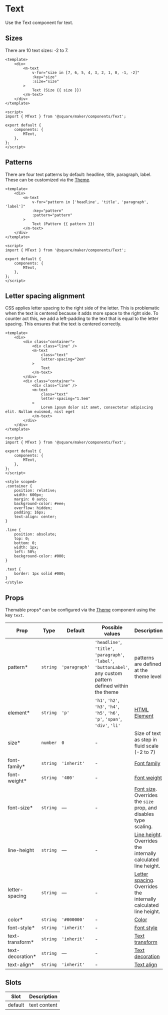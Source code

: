 # Text

Use the Text component for text.

## Sizes

There are 10 text sizes: -2 to 7.

```vue
<template>
	<div>
		<m-text
			v-for="size in [7, 6, 5, 4, 3, 2, 1, 0, -1, -2]"
			:key="size"
			:size="size"
		>
			Text (Size {{ size }})
		</m-text>
	</div>
</template>

<script>
import { MText } from '@square/maker/components/Text';

export default {
	components: {
		MText,
	},
};
</script>
```

## Patterns

There are four text patterns by default: headline, title, paragraph, label. These can be customized via the [Theme](#/Theme).

```vue
<template>
	<div>
		<m-text
			v-for="pattern in ['headline', 'title', 'paragraph', 'label']"
			:key="pattern"
			:pattern="pattern"
		>
			Text (Pattern {{ pattern }})
		</m-text>
	</div>
</template>

<script>
import { MText } from '@square/maker/components/Text';

export default {
	components: {
		MText,
	},
};
</script>
```

## Letter spacing alignment
CSS applies letter spacing to the right side of the letter. This is problematic when the text is centered because it adds more space to the right side. To counter act this, we add a left-padding to the text that is equal to the letter spacing. This ensures that the text is centered correctly.

```vue
<template>
	<div>
		<div class="container">
			<div class="line" />
			<m-text
				class="text"
				letter-spacing="2em"
			>
				Text
			</m-text>
		</div>
		<div class="container">
			<div class="line" />
			<m-text
				class="text"
				letter-spacing="1.5em"
			>
				Lorem ipsum dolor sit amet, consectetur adipiscing elit. Nullam euismod, nisl eget
			</m-text>
		</div>
	</div>
</template>

<script>
import { MText } from '@square/maker/components/Text';

export default {
	components: {
		MText,
	},
};
</script>

<style scoped>
.container {
	position: relative;
	width: 600px;
	margin: 0 auto;
	background-color: #eee;
	overflow: hidden;
	padding: 16px;
	text-align: center;
}

.line {
	position: absolute;
	top: 0;
	bottom: 0;
	width: 1px;
	left: 50%;
	background-color: #000;
}

.text {
	border: 1px solid #000;
}
</style>
```

<!-- api-tables:start -->
## Props

Themable props* can be configured via the [Theme](#/Theme) component using the key `text`.

| Prop             | Type     | Default       | Possible values                                                                                                 | Description                                                                                                                         |
| ---------------- | -------- | ------------- | --------------------------------------------------------------------------------------------------------------- | ----------------------------------------------------------------------------------------------------------------------------------- |
| pattern*         | `string` | `'paragraph'` | `'headline'`, `'title'`, `'paragraph'`, `'label'`, `'buttonLabel'`, any custom pattern defined within the theme | patterns are defined at the theme level                                                                                             |
| element*         | `string` | `'p'`         | `'h1'`, `'h2'`, `'h3'`, `'h4'`, `'h5'`, `'h6'`, `'p'`, `'span'`, `'div'`, `'li'`                                | [HTML Element](https://developer.mozilla.org/en-US/docs/Web/API/HTMLElement)                                                        |
| size*            | `number` | `0`           | -                                                                                                               | Size of text as step in fluid scale (-2 to 7)                                                                                       |
| font-family*     | `string` | `'inherit'`   | -                                                                                                               | [Font family](https://developer.mozilla.org/en-US/docs/Web/CSS/font-family)                                                         |
| font-weight*     | `string` | `'400'`       | -                                                                                                               | [Font weight](https://developer.mozilla.org/en-US/docs/Web/CSS/font-weight)                                                         |
| font-size*       | `string` | —             | -                                                                                                               | [Font size](https://developer.mozilla.org/en-US/docs/Web/CSS/font-size). Overrides the `size` prop, and disables type scaling.      |
| line-height      | `string` | —             | -                                                                                                               | [Line height](https://developer.mozilla.org/en-US/docs/Web/CSS/line-height). Overrides the internally calculated line height.       |
| letter-spacing   | `string` | —             | -                                                                                                               | [Letter spacing](https://developer.mozilla.org/en-US/docs/Web/CSS/letter-spacing). Overrides the internally calculated line height. |
| color*           | `string` | `'#000000'`   | -                                                                                                               | [Color](https://developer.mozilla.org/en-US/docs/Web/CSS/color)                                                                     |
| font-style*      | `string` | `'inherit'`   | -                                                                                                               | [Font style](https://developer.mozilla.org/en-US/docs/Web/CSS/font-style)                                                           |
| text-transform*  | `string` | `'inherit'`   | -                                                                                                               | [Text transform](https://developer.mozilla.org/en-US/docs/Web/CSS/text-transform)                                                   |
| text-decoration* | `string` | —             | -                                                                                                               | [Text decoration](https://developer.mozilla.org/en-US/docs/Web/CSS/text-decoration)                                                 |
| text-align*      | `string` | `'inherit'`   | -                                                                                                               | [Text align](https://developer.mozilla.org/en-US/docs/Web/CSS/text-align)                                                           |


## Slots

| Slot    | Description  |
| ------- | ------------ |
| default | text content |
<!-- api-tables:end -->
